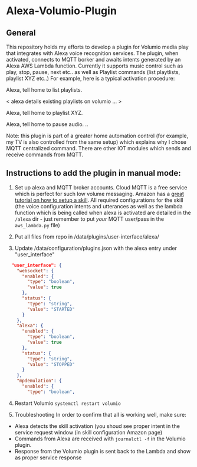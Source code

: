 # Alexa-Volumio-Plugin

## General

This repository holds my efforts to develop a plugin for Volumio media play that integrates with Alexa voice recognition services.
The plugin, when activated, connects to MQTT borker and awaits intents generated by an Alexa AWS Lambda function.
Currently it supports music control such as play, stop, pause, next etc.. as well as Playlist commands (list playtlists, playlist XYZ etc..)
For example, here is a typical activation procedure:

Alexa, tell home to list playlists.

< alexa details existing playlists on volumio ... > 

Alexa, tell home to playlist XYZ.

Alexa, tell home to pause audio.
..

Note: this plugin is part of a greater home automation control (for example, my TV is also controlled from the same setup) which explains why I chose MQTT centralized command. There are other IOT modules which sends and receive commands from MQTT.

## Instructions to add the plugin in manual mode:
1. Set up alexa and MQTT broker accounts. Cloud MQTT is a free service which is perfect for such low volume messaging. Amazon has a [great tutorial on how to setup a skill](https://developer.amazon.com/public/solutions/alexa/alexa-skills-kit/getting-started-guide).
All required configurations for the skill (the voice configuration intents and utterances as well as the lambda function which is being called when alexa is activated are detailed in the `/alexa` dir - just remember to put *your* MQTT user/pass in the `aws_lambda.py` file) 

2. Put all files from repo in /data/plugins/user-interface/alexa/

3. Update /data/configuration/plugins.json with the alexa entry under "user_interface"

```json
  "user_interface": {
    "websocket": {
      "enabled": {
        "type": "boolean",
        "value": true
      },
      "status": {
        "type": "string",
        "value": "STARTED"
      }
    },
    "alexa": {
      "enabled": {
        "type": "boolean",
        "value": true
      },
      "status": {
        "type": "string",
        "value": "STOPPED"
      }
    },
    "mpdemulation": {
      "enabled": {
        "type": "boolean",
```

4. Restart Volumio 
  `systemctl restart volumio`


5. Troubleshooting
In order to confirm that all is working well, make sure: 
- Alexa detects the skill activation (you shoud see proper intent in the service request window (in skill configuration Amazon page)
- Commands from Alexa are received with `journalctl -f` in the Volumio plugin.
- Response from the Volumio plugin is sent back to the Lambda and show as proper service response 
